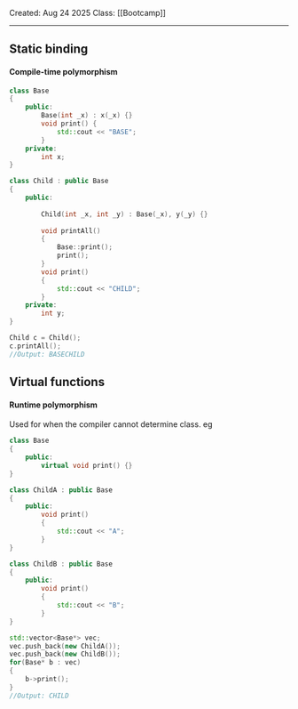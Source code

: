 Created: Aug 24 2025
Class: [[Bootcamp]] 
- - -
## Static binding
#### Compile-time polymorphism
```cpp
class Base
{
	public:
		Base(int _x) : x(_x) {}
		void print() {
			std::cout << "BASE";
		}
	private:
		int x;
}

class Child : public Base
{
	public:
		
		Child(int _x, int _y) : Base(_x), y(_y) {}
		
		void printAll()
		{
			Base::print();
			print();
		}
		void print()
		{
			std::cout << "CHILD";
		}
	private:
		int y;
}

Child c = Child();
c.printAll();
//Output: BASECHILD
```

## Virtual functions
#### Runtime polymorphism
Used for when the compiler cannot determine class. eg 
```cpp
class Base
{
	public:
		virtual void print() {}
}

class ChildA : public Base
{
	public:
		void print()
		{
			std::cout << "A";
		}
}

class ChildB : public Base
{
	public:
		void print()
		{
			std::cout << "B";
		}
}

std::vector<Base*> vec;
vec.push_back(new ChildA());
vec.push_back(new ChildB());
for(Base* b : vec)
{
	b->print();
}
//Output: CHILD
```
